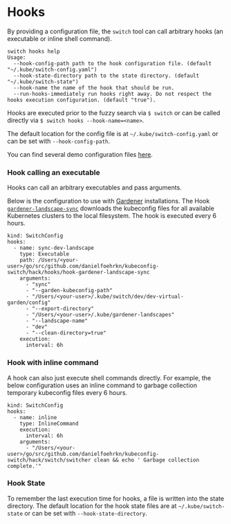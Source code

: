 # Hooks

By providing a configuration file, the `switch` tool can call arbitrary hooks (an executable or inline shell command).

```
switch hooks help
Usage:
  --hook-config-path path to the hook configuration file. (default "~/.kube/switch-config.yaml")
  --hook-state-directory path to the state directory. (default "~/.kube/switch-state")
  --hook-name the name of the hook that should be run.
  --run-hooks-immediately run hooks right away. Do not respect the hooks execution configuration. (default "true").
```

Hooks are executed prior to the fuzzy search via `$ switch` or can be called directly via `$ switch hooks --hook-name=<name>`.

The default location for the config file is at `~/.kube/switch-config.yaml` or can be set with `--hook-config-path`.
 
You can find several demo configuration files [here](https://github.com/danielfoehrKn/kubeconfig-switch/tree/master/resources/demo-configs).

### Hook calling an executable

Hooks can call an arbitrary executables and pass arguments.

Below is the configuration to use with [Gardener](https://github.com/gardener/gardener) installations.
The Hook [`gardener-landscape-sync`](https://github.com/danielfoehrKn/kubeconfig-switch/tree/master/hooks/gardener-landscape-sync) downloads the 
kubeconfig files for all available Kubernetes clusters to the local filesystem.
The hook is executed every 6 hours. 

```
kind: SwitchConfig
hooks:
  - name: sync-dev-landscape
    type: Executable
    path: /Users/<your-user>/go/src/github.com/danielfoehrkn/kubeconfig-switch/hack/hooks/hook-gardener-landscape-sync
    arguments:
      - "sync"
      - "--garden-kubeconfig-path"
      - "/Users/<your-user>/.kube/switch/dev/dev-virtual-garden/config"
      - "--export-directory"
      - "/Users/<your-user>/.kube/gardener-landscapes"
      - "--landscape-name"
      - "dev"
      - "--clean-directory=true"
    execution:
      interval: 6h
```

### Hook with inline command

A hook can also just execute shell commands directly. 
For example, the below configuration uses an inline command to garbage collection temporary kubeconfig files every 6 hours.

```
kind: SwitchConfig
hooks:
  - name: inline
    type: InlineCommand
    execution:
      interval: 6h
    arguments:
      - "/Users/<your-user>/go/src/github.com/danielfoehrkn/kubeconfig-switch/hack/switch/switcher clean && echo ' Garbage collection complete.'"
```

### Hook State

To remember the last execution time for hooks, a file is written into the state directory.
The default location for the hook state files are at `~/.kube/switch-state` or can be set with `--hook-state-directory`.
 
